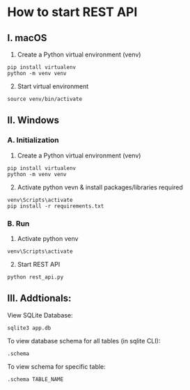 # How to start REST API

## I. macOS
1. Create a Python virtual environment (venv)

```
pip install virtualenv
python -m venv venv
```

2. Start virtual environment 

```
source venv/bin/activate
```

## II. Windows

### A. Initialization

1. Create a Python virtual environment (venv)
```
pip install virtualenv
python -m venv venv
```

2. Activate python vevn & install packages/libraries required
```
venv\Scripts\activate
pip install -r requirements.txt
```


### B. Run

1. Activate python venv
```
venv\Scripts\activate
```

2. Start REST API
```
python rest_api.py
```


## III. Addtionals:

View SQLite Database:

```
sqlite3 app.db
```

To view database schema for all tables (in sqlite CLI):

```
.schema
```

To view schema for specific table:

```
.schema TABLE_NAME
```
